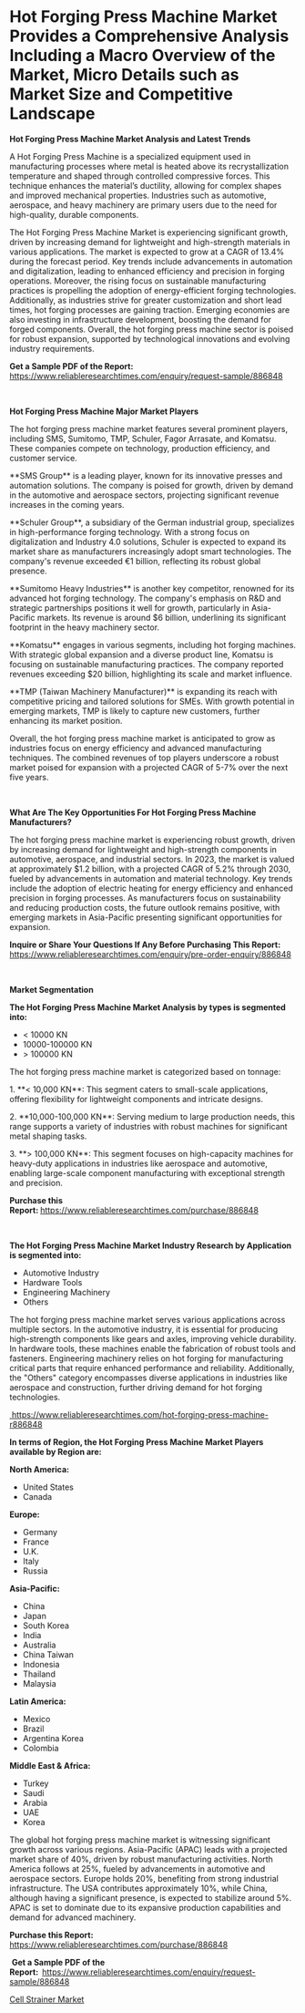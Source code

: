 <p><h1>Hot Forging Press Machine Market Provides a Comprehensive Analysis Including a Macro Overview of the Market, Micro Details such as Market Size and Competitive Landscape</h1></p><p><strong>Hot Forging Press Machine Market Analysis and Latest Trends</strong></p>
<p><p>A Hot Forging Press Machine is a specialized equipment used in manufacturing processes where metal is heated above its recrystallization temperature and shaped through controlled compressive forces. This technique enhances the material’s ductility, allowing for complex shapes and improved mechanical properties. Industries such as automotive, aerospace, and heavy machinery are primary users due to the need for high-quality, durable components.</p><p>The Hot Forging Press Machine Market is experiencing significant growth, driven by increasing demand for lightweight and high-strength materials in various applications. The market is expected to grow at a CAGR of 13.4% during the forecast period. Key trends include advancements in automation and digitalization, leading to enhanced efficiency and precision in forging operations. Moreover, the rising focus on sustainable manufacturing practices is propelling the adoption of energy-efficient forging technologies. Additionally, as industries strive for greater customization and short lead times, hot forging processes are gaining traction. Emerging economies are also investing in infrastructure development, boosting the demand for forged components. Overall, the hot forging press machine sector is poised for robust expansion, supported by technological innovations and evolving industry requirements.</p></p>
<p><strong>Get a Sample PDF of the Report:&nbsp;</strong> <a href="https://www.reliableresearchtimes.com/enquiry/request-sample/886848?utm_campaign=2175&utm_medium=2&utm_source=Github&utm_content=ia&utm_term=17022025&utm_id=hot-forging-press-machine">https://www.reliableresearchtimes.com/enquiry/request-sample/886848</a></p>
<p>&nbsp;</p>
<p><strong>Hot Forging Press Machine Major Market Players</strong></p>
<p><p>The hot forging press machine market features several prominent players, including SMS, Sumitomo, TMP, Schuler, Fagor Arrasate, and Komatsu. These companies compete on technology, production efficiency, and customer service.</p><p>**SMS Group** is a leading player, known for its innovative presses and automation solutions. The company is poised for growth, driven by demand in the automotive and aerospace sectors, projecting significant revenue increases in the coming years.</p><p>**Schuler Group**, a subsidiary of the German industrial group, specializes in high-performance forging technology. With a strong focus on digitalization and Industry 4.0 solutions, Schuler is expected to expand its market share as manufacturers increasingly adopt smart technologies. The company's revenue exceeded €1 billion, reflecting its robust global presence.</p><p>**Sumitomo Heavy Industries** is another key competitor, renowned for its advanced hot forging technology. The company's emphasis on R&D and strategic partnerships positions it well for growth, particularly in Asia-Pacific markets. Its revenue is around $6 billion, underlining its significant footprint in the heavy machinery sector.</p><p>**Komatsu** engages in various segments, including hot forging machines. With strategic global expansion and a diverse product line, Komatsu is focusing on sustainable manufacturing practices. The company reported revenues exceeding $20 billion, highlighting its scale and market influence.</p><p>**TMP (Taiwan Machinery Manufacturer)** is expanding its reach with competitive pricing and tailored solutions for SMEs. With growth potential in emerging markets, TMP is likely to capture new customers, further enhancing its market position.</p><p>Overall, the hot forging press machine market is anticipated to grow as industries focus on energy efficiency and advanced manufacturing techniques. The combined revenues of top players underscore a robust market poised for expansion with a projected CAGR of 5-7% over the next five years.</p></p>
<p>&nbsp;</p>
<p><strong>What Are The Key Opportunities For Hot Forging Press Machine Manufacturers?</strong></p>
<p><p>The hot forging press machine market is experiencing robust growth, driven by increasing demand for lightweight and high-strength components in automotive, aerospace, and industrial sectors. In 2023, the market is valued at approximately $1.2 billion, with a projected CAGR of 5.2% through 2030, fueled by advancements in automation and material technology. Key trends include the adoption of electric heating for energy efficiency and enhanced precision in forging processes. As manufacturers focus on sustainability and reducing production costs, the future outlook remains positive, with emerging markets in Asia-Pacific presenting significant opportunities for expansion.</p></p>
<p><strong>Inquire or Share Your Questions If Any Before Purchasing This Report:</strong> <a href="https://www.reliableresearchtimes.com/enquiry/pre-order-enquiry/886848?utm_campaign=2175&utm_medium=2&utm_source=Github&utm_content=ia&utm_term=17022025&utm_id=hot-forging-press-machine">https://www.reliableresearchtimes.com/enquiry/pre-order-enquiry/886848</a></p>
<p>&nbsp;</p>
<p><strong>Market Segmentation</strong></p>
<p><strong>The Hot Forging Press Machine Market Analysis by types is segmented into:</strong></p>
<p><ul><li>< 10000 KN</li><li>10000-100000 KN</li><li>> 100000 KN</li></ul></p>
<p><p>The hot forging press machine market is categorized based on tonnage: </p><p>1. **< 10,000 KN**: This segment caters to small-scale applications, offering flexibility for lightweight components and intricate designs. </p><p>2. **10,000-100,000 KN**: Serving medium to large production needs, this range supports a variety of industries with robust machines for significant metal shaping tasks.</p><p>3. **> 100,000 KN**: This segment focuses on high-capacity machines for heavy-duty applications in industries like aerospace and automotive, enabling large-scale component manufacturing with exceptional strength and precision.</p></p>
<p><strong>Purchase this Report:&nbsp;</strong><a href="https://www.reliableresearchtimes.com/purchase/886848?utm_campaign=2175&utm_medium=2&utm_source=Github&utm_content=ia&utm_term=17022025&utm_id=hot-forging-press-machine">https://www.reliableresearchtimes.com/purchase/886848</a></p>
<p>&nbsp;</p>
<p><strong>The Hot Forging Press Machine Market Industry Research by Application is segmented into:</strong></p>
<p><ul><li>Automotive Industry</li><li>Hardware Tools</li><li>Engineering Machinery</li><li>Others</li></ul></p>
<p><p>The hot forging press machine market serves various applications across multiple sectors. In the automotive industry, it is essential for producing high-strength components like gears and axles, improving vehicle durability. In hardware tools, these machines enable the fabrication of robust tools and fasteners. Engineering machinery relies on hot forging for manufacturing critical parts that require enhanced performance and reliability. Additionally, the "Others" category encompasses diverse applications in industries like aerospace and construction, further driving demand for hot forging technologies.</p></p>
<p><a href="https://www.reliableresearchtimes.com/hot-forging-press-machine-r886848?utm_campaign=2175&utm_medium=2&utm_source=Github&utm_content=ia&utm_term=17022025&utm_id=hot-forging-press-machine">&nbsp;https://www.reliableresearchtimes.com/hot-forging-press-machine-r886848</a></p>
<p><strong>In terms of Region, the Hot Forging Press Machine Market Players available by Region are:</strong></p>
<p>
    <p> <strong> North America: </strong>
        <ul>
            <li>United States</li>
            <li>Canada</li>
        </ul>
        </p> 
    <p> <strong> Europe: </strong>
        <ul>
            <li>Germany</li>
            <li>France</li>
            <li>U.K.</li>
            <li>Italy</li>
            <li>Russia</li>
        </ul>
        </p> 
    <p> <strong> Asia-Pacific: </strong>
        <ul>
            <li>China</li>
            <li>Japan</li>
            <li>South Korea</li>
            <li>India</li>
            <li>Australia</li>
            <li>China Taiwan</li>
            <li>Indonesia</li>
            <li>Thailand</li>
            <li>Malaysia</li>
        </ul>
        </p> 
    <p> <strong> Latin America: </strong>
        <ul>
            <li>Mexico</li>
            <li>Brazil</li>
            <li>Argentina Korea</li>
            <li>Colombia</li>
        </ul>
        </p> 
    <p> <strong> Middle East & Africa: </strong>
        <ul>
            <li>Turkey</li>
            <li>Saudi</li>
            <li>Arabia</li>
            <li>UAE</li>
            <li>Korea</li>
        </ul>
    </p>
    </p>
<p><p>The global hot forging press machine market is witnessing significant growth across various regions. Asia-Pacific (APAC) leads with a projected market share of 40%, driven by robust manufacturing activities. North America follows at 25%, fueled by advancements in automotive and aerospace sectors. Europe holds 20%, benefiting from strong industrial infrastructure. The USA contributes approximately 10%, while China, although having a significant presence, is expected to stabilize around 5%. APAC is set to dominate due to its expansive production capabilities and demand for advanced machinery.</p></p>
<p><strong>Purchase this Report: </strong><a href="https://www.reliableresearchtimes.com/purchase/886848?utm_campaign=2175&utm_medium=2&utm_source=Github&utm_content=ia&utm_term=17022025&utm_id=hot-forging-press-machine">https://www.reliableresearchtimes.com/purchase/886848</a></p>
<p>&nbsp;<strong>Get a Sample PDF of the Report:&nbsp;&nbsp;</strong><a href="https://www.reliableresearchtimes.com/enquiry/request-sample/886848?utm_campaign=2175&utm_medium=2&utm_source=Github&utm_content=ia&utm_term=17022025&utm_id=hot-forging-press-machine">https://www.reliableresearchtimes.com/enquiry/request-sample/886848</a></p>
<p><strong></strong></p>
<p><p><a href="https://github.com/jerhoskinson197676/Market-Research-Report-List-1/blob/main/cell-strainer-market.md?utm_campaign=2175&utm_medium=2&utm_source=Github&utm_content=ia&utm_term=17022025&utm_id=hot-forging-press-machine">Cell Strainer Market</a></p></p>